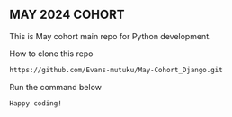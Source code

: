 ## MAY 2024 COHORT 


This is May cohort main repo for Python development.

How to clone this repo

```bash
https://github.com/Evans-mutuku/May-Cohort_Django.git
```

Run the command below

```bash
Happy coding!
```
